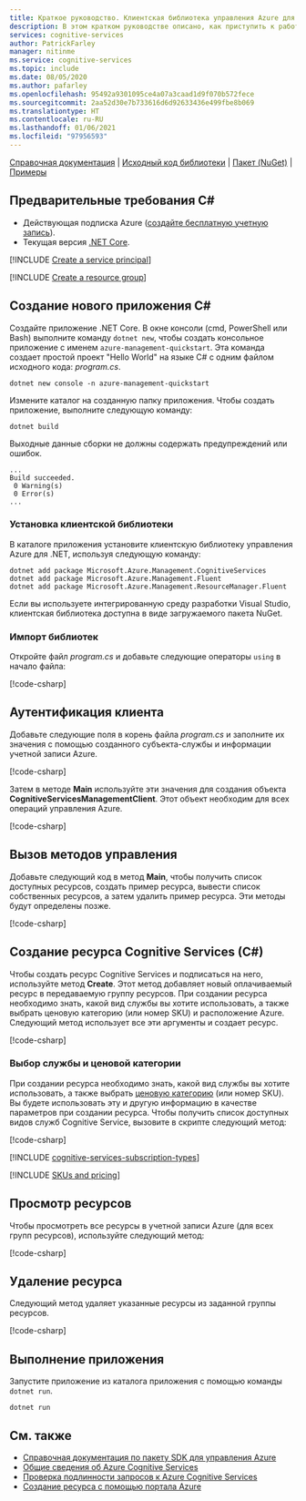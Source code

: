 ```yaml
---
title: Краткое руководство. Клиентская библиотека управления Azure для .NET
description: В этом кратком руководстве описано, как приступить к работе с клиентской библиотекой управления Azure для .NET.
services: cognitive-services
author: PatrickFarley
manager: nitinme
ms.service: cognitive-services
ms.topic: include
ms.date: 08/05/2020
ms.author: pafarley
ms.openlocfilehash: 95492a9301095ce4a07a3caad1d9f070b572fece
ms.sourcegitcommit: 2aa52d30e7b733616d6d92633436e499fbe8b069
ms.translationtype: HT
ms.contentlocale: ru-RU
ms.lasthandoff: 01/06/2021
ms.locfileid: "97956593"
---
```

[Справочная документация](/dotnet/api/overview/azure/cognitiveservices/management?view=azure-dotnet) | [Исходный код библиотеки](https://github.com/Azure/azure-sdk-for-net/tree/master/sdk/cognitiveservices/Microsoft.Azure.Management.CognitiveServices) | [Пакет (NuGet)](https://www.nuget.org/packages/Microsoft.Azure.Management.CognitiveServices/) | [Примеры](https://github.com/Azure/azure-sdk-for-net/tree/master/sdk/cognitiveservices/Microsoft.Azure.Management.CognitiveServices/tests)

## <a name="c-prerequisites"></a>Предварительные требования C#

* Действующая подписка Azure ([создайте бесплатную учетную запись](https://azure.microsoft.com/free/)).
* Текущая версия [.NET Core](https://dotnet.microsoft.com/download/dotnet-core).

[!INCLUDE [Create a service principal](./create-service-principal.md)]

[!INCLUDE [Create a resource group](./create-resource-group.md)]

## <a name="create-a-new-c-application"></a>Создание нового приложения C#

Создайте приложение .NET Core. В окне консоли (cmd, PowerShell или Bash) выполните команду `dotnet new`, чтобы создать консольное приложение с именем `azure-management-quickstart`. Эта команда создает простой проект "Hello World" на языке C# с одним файлом исходного кода: *program.cs*. 

```console
dotnet new console -n azure-management-quickstart
```

Измените каталог на созданную папку приложения. Чтобы создать приложение, выполните следующую команду:

```console
dotnet build
```

Выходные данные сборки не должны содержать предупреждений или ошибок. 

```console
...
Build succeeded.
 0 Warning(s)
 0 Error(s)
...
```

### <a name="install-the-client-library"></a>Установка клиентской библиотеки

В каталоге приложения установите клиентскую библиотеку управления Azure для .NET, используя следующую команду:

```console
dotnet add package Microsoft.Azure.Management.CognitiveServices
dotnet add package Microsoft.Azure.Management.Fluent
dotnet add package Microsoft.Azure.Management.ResourceManager.Fluent
```

Если вы используете интегрированную среду разработки Visual Studio, клиентская библиотека доступна в виде загружаемого пакета NuGet.

### <a name="import-libraries"></a>Импорт библиотек

Откройте файл *program.cs* и добавьте следующие операторы `using` в начало файла:

[!code-csharp[](~/cognitive-services-quickstart-code/dotnet/azure_management_service/create_delete_resource.cs?name=snippet_using)]

## <a name="authenticate-the-client"></a>Аутентификация клиента

Добавьте следующие поля в корень файла *program.cs* и заполните их значения с помощью созданного субъекта-службы и информации учетной записи Azure.

[!code-csharp[](~/cognitive-services-quickstart-code/dotnet/azure_management_service/create_delete_resource.cs?name=snippet_constants)]

Затем в методе **Main** используйте эти значения для создания объекта **CognitiveServicesManagementClient**. Этот объект необходим для всех операций управления Azure.

[!code-csharp[](~/cognitive-services-quickstart-code/dotnet/azure_management_service/create_delete_resource.cs?name=snippet_assigns)]

## <a name="call-management-methods"></a>Вызов методов управления

Добавьте следующий код в метод **Main**, чтобы получить список доступных ресурсов, создать пример ресурса, вывести список собственных ресурсов, а затем удалить пример ресурса. Эти методы будут определены позже.

[!code-csharp[](~/cognitive-services-quickstart-code/dotnet/azure_management_service/create_delete_resource.cs?name=snippet_calls)]

## <a name="create-a-cognitive-services-resource-c"></a>Создание ресурса Cognitive Services (C#)

Чтобы создать ресурс Cognitive Services и подписаться на него, используйте метод **Create**. Этот метод добавляет новый оплачиваемый ресурс в передаваемую группу ресурсов. При создании ресурса необходимо знать, какой вид службы вы хотите использовать, а также выбрать ценовую категорию (или номер SKU) и расположение Azure. Следующий метод использует все эти аргументы и создает ресурс.

[!code-csharp[](~/cognitive-services-quickstart-code/dotnet/azure_management_service/create_delete_resource.cs?name=snippet_create)]

### <a name="choose-a-service-and-pricing-tier"></a>Выбор службы и ценовой категории

При создании ресурса необходимо знать, какой вид службы вы хотите использовать, а также выбрать [ценовую категорию](https://azure.microsoft.com/pricing/details/cognitive-services/) (или номер SKU). Вы будете использовать эту и другую информацию в качестве параметров при создании ресурса. Чтобы получить список доступных видов служб Cognitive Service, вызовите в скрипте следующий метод:

[!code-csharp[](~/cognitive-services-quickstart-code/dotnet/azure_management_service/create_delete_resource.cs?name=snippet_list_avail)]

[!INCLUDE [cognitive-services-subscription-types](../../../../includes/cognitive-services-subscription-types.md)]

[!INCLUDE [SKUs and pricing](./sku-pricing.md)]

## <a name="view-your-resources"></a>Просмотр ресурсов

Чтобы просмотреть все ресурсы в учетной записи Azure (для всех групп ресурсов), используйте следующий метод:

[!code-csharp[](~/cognitive-services-quickstart-code/dotnet/azure_management_service/create_delete_resource.cs?name=snippet_list)]

## <a name="delete-a-resource"></a>Удаление ресурса

Следующий метод удаляет указанные ресурсы из заданной группы ресурсов.

[!code-csharp[](~/cognitive-services-quickstart-code/dotnet/azure_management_service/create_delete_resource.cs?name=snippet_delete)]

## <a name="run-the-application"></a>Выполнение приложения

Запустите приложение из каталога приложения с помощью команды `dotnet run`.

```dotnet
dotnet run
```

## <a name="see-also"></a>См. также

* [Справочная документация по пакету SDK для управления Azure](/dotnet/api/overview/azure/cognitiveservices/management?view=azure-dotnet)
* [Общие сведения об Azure Cognitive Services](../../what-are-cognitive-services.md)
* [Проверка подлинности запросов к Azure Cognitive Services](../../authentication.md)
* [Создание ресурса с помощью портала Azure](../../cognitive-services-apis-create-account.md)